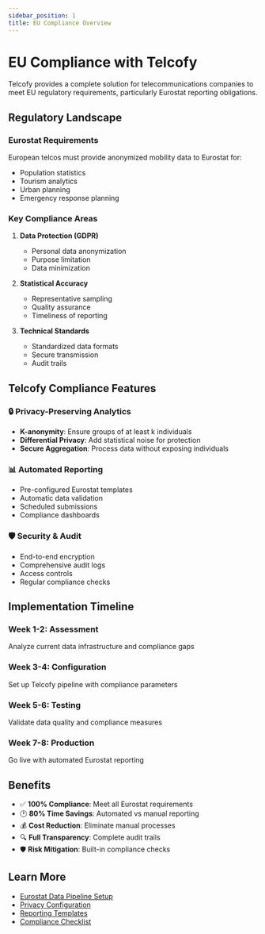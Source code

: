 ```yaml
---
sidebar_position: 1
title: EU Compliance Overview
---
```


# EU Compliance with Telcofy

Telcofy provides a complete solution for telecommunications companies to meet EU regulatory requirements, particularly Eurostat reporting obligations.

## Regulatory Landscape

### Eurostat Requirements

European telcos must provide anonymized mobility data to Eurostat for:
- Population statistics
- Tourism analytics
- Urban planning
- Emergency response planning

### Key Compliance Areas

1. **Data Protection (GDPR)**
   - Personal data anonymization
   - Purpose limitation
   - Data minimization

2. **Statistical Accuracy**
   - Representative sampling
   - Quality assurance
   - Timeliness of reporting

3. **Technical Standards**
   - Standardized data formats
   - Secure transmission
   - Audit trails

## Telcofy Compliance Features

### 🔒 Privacy-Preserving Analytics

- **K-anonymity**: Ensure groups of at least k individuals
- **Differential Privacy**: Add statistical noise for protection
- **Secure Aggregation**: Process data without exposing individuals

### 📊 Automated Reporting

- Pre-configured Eurostat templates
- Automatic data validation
- Scheduled submissions
- Compliance dashboards

### 🛡️ Security & Audit

- End-to-end encryption
- Comprehensive audit logs
- Access controls
- Regular compliance checks

## Implementation Timeline

<div className="feature-card">
  <h3>Week 1-2: Assessment</h3>
  <p>Analyze current data infrastructure and compliance gaps</p>
</div>

<div className="feature-card">
  <h3>Week 3-4: Configuration</h3>
  <p>Set up Telcofy pipeline with compliance parameters</p>
</div>

<div className="feature-card">
  <h3>Week 5-6: Testing</h3>
  <p>Validate data quality and compliance measures</p>
</div>

<div className="feature-card">
  <h3>Week 7-8: Production</h3>
  <p>Go live with automated Eurostat reporting</p>
</div>

## Benefits

- ✅ **100% Compliance**: Meet all Eurostat requirements
- 🕐 **80% Time Savings**: Automated vs manual reporting
- 💰 **Cost Reduction**: Eliminate manual processes
- 🔍 **Full Transparency**: Complete audit trails
- 🛡️ **Risk Mitigation**: Built-in compliance checks

## Learn More

- [Eurostat Data Pipeline Setup](/docs/eu-compliance/eurostat-setup)
- [Privacy Configuration](/docs/eu-compliance/privacy-config)
- [Reporting Templates](/docs/eu-compliance/templates)
- [Compliance Checklist](/docs/eu-compliance/checklist)